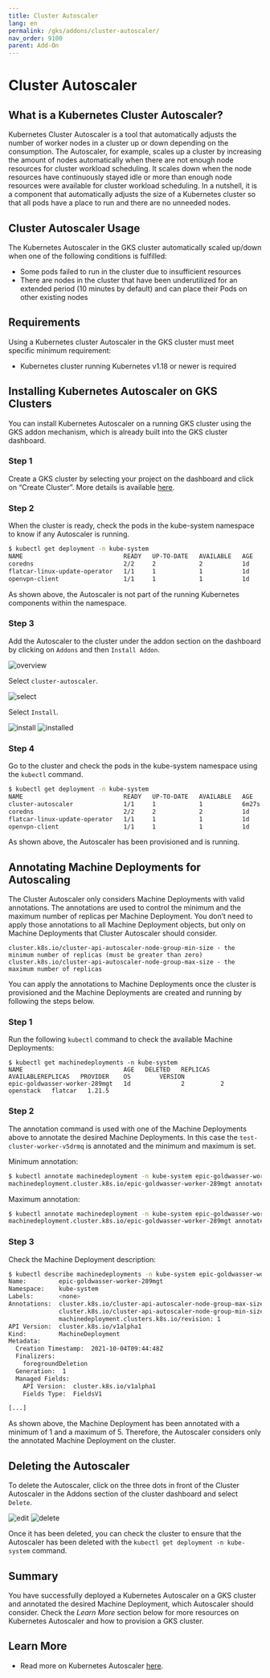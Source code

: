 ```yaml
---
title: Cluster Autoscaler
lang: en
permalink: /gks/addons/cluster-autoscaler/
nav_order: 9100
parent: Add-On
---
```

# Cluster Autoscaler

## What is a Kubernetes Cluster Autoscaler?

Kubernetes Cluster Autoscaler is a tool that automatically adjusts the number of worker nodes in a cluster up or down depending on the consumption. The Autoscaler, for example, scales up a cluster by increasing the amount of nodes automatically when there are not enough node resources for cluster workload scheduling. It scales down when the node resources have continuously stayed idle or more than enough node resources were available for cluster workload scheduling. In a nutshell, it is a component that automatically adjusts the size of a Kubernetes cluster so that all pods have a place to run and there are no unneeded nodes.

## Cluster Autoscaler Usage

The Kubernetes Autoscaler in the GKS cluster automatically scaled up/down when one of the following conditions is fulfilled:

* Some pods failed to run in the cluster due to insufficient resources
* There are nodes in the cluster that have been underutilized for an extended period (10 minutes by default) and can place their Pods on other existing nodes

## Requirements

Using a Kubernetes cluster Autoscaler in the GKS cluster must meet specific minimum requirement:

* Kubernetes cluster running Kubernetes v1.18 or newer is required

## Installing Kubernetes Autoscaler on GKS Clusters

You can install Kubernetes Autoscaler on a running GKS cluster using the GKS addon mechanism, which is already built into the GKS cluster dashboard.

### Step 1

Create a GKS cluster by selecting your project on the dashboard and click on “Create Cluster”. More details is available [here](/gks/clusterlifecycle/creatingacluster/).

### Step 2

When the cluster is ready, check the pods in the kube-system namespace to know if any Autoscaler is running.

```bash
$ kubectl get deployment -n kube-system
NAME                            READY   UP-TO-DATE   AVAILABLE   AGE
coredns                         2/2     2            2           1d
flatcar-linux-update-operator   1/1     1            1           1d
openvpn-client                  1/1     1            1           1d
```

As shown above, the Autoscaler is not part of the running Kubernetes components within the namespace.

### Step 3

Add the Autoscaler to the cluster under the addon section on the dashboard by clicking on  `Addons` and then `Install Addon`.

![overview](../images/Autoscaler01.png)

Select `cluster-autoscaler`.

![select](../images/Autoscaler02.png)

Select `Install`.

![install](../images/Autoscaler03.png)
![installed](../images/Autoscaler04.png)

### Step 4

Go to the cluster and check the pods in the kube-system namespace using the `kubectl` command.

```bash
$ kubectl get deployment -n kube-system
NAME                            READY   UP-TO-DATE   AVAILABLE   AGE
cluster-autoscaler              1/1     1            1           6m27s
coredns                         2/2     2            2           1d
flatcar-linux-update-operator   1/1     1            1           1d
openvpn-client                  1/1     1            1           1d
```

As shown above, the Autoscaler has been provisioned and is running.

## Annotating Machine Deployments for Autoscaling

The Cluster Autoscaler only considers Machine Deployments with valid annotations. The annotations are used to control the minimum and the maximum number of replicas per Machine Deployment. You don’t need to apply those annotations to all Machine Deployment objects, but only on Machine Deployments that Cluster Autoscaler should consider.

```
cluster.k8s.io/cluster-api-autoscaler-node-group-min-size - the minimum number of replicas (must be greater than zero)
cluster.k8s.io/cluster-api-autoscaler-node-group-max-size - the maximum number of replicas
```

You can apply the annotations to Machine Deployments once the  cluster is provisioned and the Machine Deployments are created and running by following the steps below.

### Step 1

Run the following `kubectl` command to check the available Machine Deployments:

```
$ kubectl get machinedeployments -n kube-system
NAME                            AGE   DELETED   REPLICAS   AVAILABLEREPLICAS   PROVIDER    OS        VERSION
epic-goldwasser-worker-289mgt   1d              2          2                   openstack   flatcar   1.21.5
```

### Step 2

The annotation command is used with one of the Machine Deployments above to annotate the desired Machine Deployments. In this case the `test-cluster-worker-v5drmq` is annotated and the minimum and maximum is set.

Minimum annotation:

```bash
$ kubectl annotate machinedeployment -n kube-system epic-goldwasser-worker-289mgt cluster.k8s.io/cluster-api-autoscaler-node-group-min-size="1"
machinedeployment.cluster.k8s.io/epic-goldwasser-worker-289mgt annotated
```

Maximum annotation:

```bash
$ kubectl annotate machinedeployment -n kube-system epic-goldwasser-worker-289mgt cluster.k8s.io/cluster-api-autoscaler-node-group-max-size="5"
machinedeployment.cluster.k8s.io/epic-goldwasser-worker-289mgt annotated
```

### Step 3

Check the Machine Deployment description:

```bash
$ kubectl describe machinedeployments -n kube-system epic-goldwasser-worker-289mgt
Name:         epic-goldwasser-worker-289mgt
Namespace:    kube-system
Labels:       <none>
Annotations:  cluster.k8s.io/cluster-api-autoscaler-node-group-max-size: 5
              cluster.k8s.io/cluster-api-autoscaler-node-group-min-size: 1
              machinedeployment.clusters.k8s.io/revision: 1
API Version:  cluster.k8s.io/v1alpha1
Kind:         MachineDeployment
Metadata:
  Creation Timestamp:  2021-10-04T09:44:48Z
  Finalizers:
    foregroundDeletion
  Generation:  1
  Managed Fields:
    API Version:  cluster.k8s.io/v1alpha1
    Fields Type:  FieldsV1

[...]
```

As shown above, the Machine Deployment has been annotated with a minimum of 1 and a maximum of 5. Therefore, the Autoscaler considers only the annotated Machine Deployment on the cluster.

## Deleting the Autoscaler

To delete the Autoscaler, click on the three dots in front of the Cluster Autoscaler in the Addons section of the cluster dashboard and select `Delete`.

![edit](../images/Autoscaler05.png)
![delete](../images/Autoscaler06.png)

Once it has been deleted, you can check the cluster to ensure that the Autoscaler has been deleted with the `kubectl get deployment -n kube-system` command.

## Summary

You have successfully deployed a Kubernetes Autoscaler on a GKS cluster and annotated the desired Machine Deployment, which Autoscaler should consider. Check the *Learn More* section below for more resources on Kubernetes Autoscaler and how to provision a GKS cluster.

## Learn More

* Read more on Kubernetes Autoscaler [here](https://github.com/kubernetes/autoscaler/blob/master/cluster-autoscaler/FAQ.md#what-is-cluster-autoscaler).
